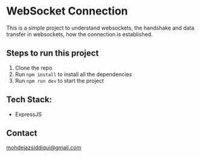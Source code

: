 # WebSocket Connection

This is a simple project to understand websockets, the handshake and data transfer in websockets, how the connection is established.

## Steps to run this project

1. Clone the repo
2. Run `npm install` to install all the dependencies
3. Run `npm run dev` to start the project

## Tech Stack:

- ExpressJS

## Contact

mohdejazsiddiqui@gmail.com